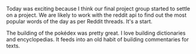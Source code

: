 Today was exciting because I think our final project group started to settle on a project. We are likely to work with the reddit api to find out the most popular words of the day as per Reddit threads. It's a start.

The building of the pokédex was pretty great. I love building dictionaries and encyclopedias. It feeds into an old habit of building commentaries for texts.
